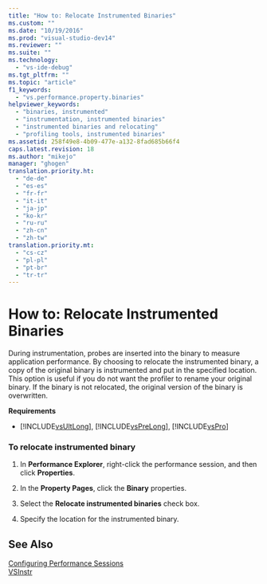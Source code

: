 ```yaml
---
title: "How to: Relocate Instrumented Binaries"
ms.custom: ""
ms.date: "10/19/2016"
ms.prod: "visual-studio-dev14"
ms.reviewer: ""
ms.suite: ""
ms.technology: 
  - "vs-ide-debug"
ms.tgt_pltfrm: ""
ms.topic: "article"
f1_keywords: 
  - "vs.performance.property.binaries"
helpviewer_keywords: 
  - "binaries, instrumented"
  - "instrumentation, instrumented binaries"
  - "instrumented binaries and relocating"
  - "profiling tools, instrumented binaries"
ms.assetid: 258f49e8-4b09-477e-a132-8fad685b66f4
caps.latest.revision: 18
ms.author: "mikejo"
manager: "ghogen"
translation.priority.ht: 
  - "de-de"
  - "es-es"
  - "fr-fr"
  - "it-it"
  - "ja-jp"
  - "ko-kr"
  - "ru-ru"
  - "zh-cn"
  - "zh-tw"
translation.priority.mt: 
  - "cs-cz"
  - "pl-pl"
  - "pt-br"
  - "tr-tr"
---
```

# How to: Relocate Instrumented Binaries
During instrumentation, probes are inserted into the binary to measure application performance. By choosing to relocate the instrumented binary, a copy of the original binary is instrumented and put in the specified location. This option is useful if you do not want the profiler to rename your original binary. If the binary is not relocated, the original version of the binary is overwritten.  
  
 **Requirements**  
  
-   [!INCLUDE[vsUltLong](../code-quality/includes/vsultlong_md.md)], [!INCLUDE[vsPreLong](../code-quality/includes/vsprelong_md.md)], [!INCLUDE[vsPro](../code-quality/includes/vspro_md.md)]  
  
### To relocate instrumented binary  
  
1.  In **Performance Explorer**, right-click the performance session, and then click **Properties**.  
  
2.  In the **Property Pages**, click the **Binary** properties.  
  
3.  Select the **Relocate instrumented binaries** check box.  
  
4.  Specify the location for the instrumented binary.  
  
## See Also  
 [Configuring Performance Sessions](../profiling/configuring-performance-sessions.md)   
 [VSInstr](../profiling/vsinstr.md)